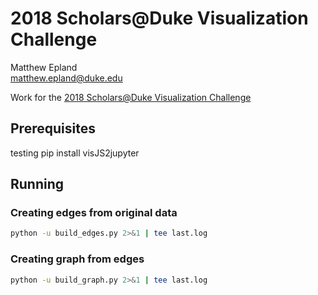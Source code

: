 # 2018 Scholars@Duke Visualization Challenge
Matthew Epland  
matthew.epland@duke.edu  

Work for the [2018 Scholars@Duke Visualization Challenge](https://rc.duke.edu/scholars-vis-challenge-2018)  

## Prerequisites


testing
pip install visJS2jupyter

## Running
### 

### Creating edges from original data
```bash
python -u build_edges.py 2>&1 | tee last.log
```

### Creating graph from edges
```bash
python -u build_graph.py 2>&1 | tee last.log
```

